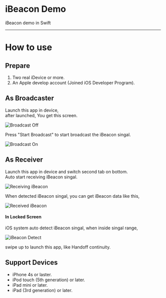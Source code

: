 # iBeacon Demo

iBeacon demo in Swift

<hr>

# How to use

## Prepare
1. Two real iDevice or more.
2. An Apple develop account (Joined iOS Developer Program).

## As Broadcaster
Launch this app in device,</br>
after launched, You get this screen. </br>

![Broadcast Off](https://raw.github.com/Darktt/iBeacon-Demo/master/Images/Broadcast_Off.png)

Press "Start Broadcast" to start broadcast the iBeacon singal.

![Broadcast On](https://raw.github.com/Darktt/iBeacon-Demo/master/Images/Broadcast_On.png)

## As Receiver
Launch this app in device and switch second tab on bottom.</br>
Auto start receiving iBeacon singal.</br>

![Receiving iBeacon](https://raw.github.com/Darktt/iBeacon-Demo/master/Images/Receiving.png)

When detected iBeacon singal, you can get iBeacon data like this,</br>

![Received iBeacon](https://raw.github.com/Darktt/iBeacon-Demo/master/Images/Received.png)

#### In Locked Screen

iOS system auto detect iBeacon singal, when inside singal range,</br>

![iBeacon Detect](https://raw.github.com/Darktt/iBeacon-Demo/master/Images/iBeacon_Detect.png)

swipe up to launch this app, like Handoff continuity. </br>

## Support Devices
* iPhone 4s or laster.
* iPod touch (5th generation) or later.
* iPad mini or later.
* iPad (3rd generation) or later.